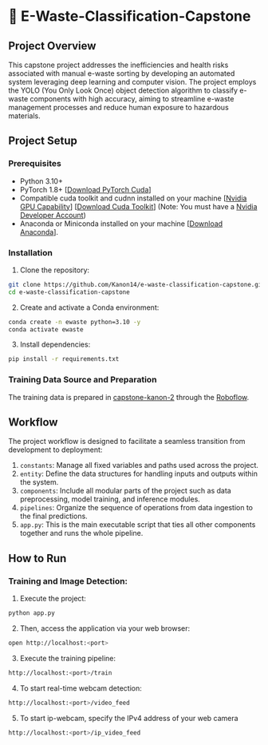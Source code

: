 # 🤖 E-Waste-Classification-Capstone

## Project Overview
This capstone project addresses the inefficiencies and health risks associated with manual e-waste sorting by developing an automated system leveraging deep learning and computer vision. The project employs the YOLO (You Only Look Once) object detection algorithm to classify e-waste components with high accuracy, aiming to streamline e-waste management processes and reduce human exposure to hazardous materials.

## Project Setup
### Prerequisites
- Python 3.10+
- PyTorch 1.8+ [[Download PyTorch Cuda](https://pytorch.org/)]
- Compatible cuda toolkit and cudnn installed on your machine [[Nvidia GPU Capability](https://developer.nvidia.com/cuda-gpus)] [[Download Cuda Toolkit](https://developer.nvidia.com/cuda-toolkit)] (Note: You must have a [Nvidia Developer Account](https://developer.nvidia.com/login))
- Anaconda or Miniconda installed on your machine [[Download Anaconda](https://www.anaconda.com/download)].

### Installation
1. Clone the repository:
```bash
git clone https://github.com/Kanon14/e-waste-classification-capstone.git
cd e-waste-classification-capstone
```

2. Create and activate a Conda environment:
```bash
conda create -n ewaste python=3.10 -y
conda activate ewaste
```

3. Install dependencies:
```bash
pip install -r requirements.txt
```

### Training Data Source and Preparation
The training data is prepared in [capstone-kanon-2](https://universe.roboflow.com/computer-vision-learning-touhj/capstone-kanon-2) through the [Roboflow](https://roboflow.com/).

## Workflow
The project workflow is designed to facilitate a seamless transition from development to deployment:
1. `constants`: Manage all fixed variables and paths used across the project.
2. `entity`: Define the data structures for handling inputs and outputs within the system.
3. `components`: Include all modular parts of the project such as data preprocessing, model training, and inference modules.
4. `pipelines`: Organize the sequence of operations from data ingestion to the final predictions.
5. `app.py`: This is the main executable script that ties all other components together and runs the whole pipeline.

## How to Run
### Training and Image Detection:
1. Execute the project:
```bash
python app.py
```
2. Then, access the application via your web browser:
```bash
open http://localhost:<port>
```
3. Execute the training pipeline:
```bash
http://localhost:<port>/train
```
4. To start real-time webcam detection:
```bash
http://localhost:<port>/video_feed
```
5. To start ip-webcam, specify the IPv4 address of your web camera
```bash
http://localhost:<port>/ip_video_feed
```